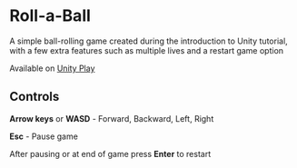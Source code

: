 # Roll-a-Ball

A simple ball-rolling game created during the introduction to Unity tutorial, with a few extra features such as multiple lives and a restart game option

Available on [Unity Play](https://play.unity.com/mg/other/roll-a-ball-91)

## Controls

**Arrow keys** or **WASD** - Forward, Backward, Left, Right

**Esc** - Pause game

After pausing or at end of game press **Enter** to restart
